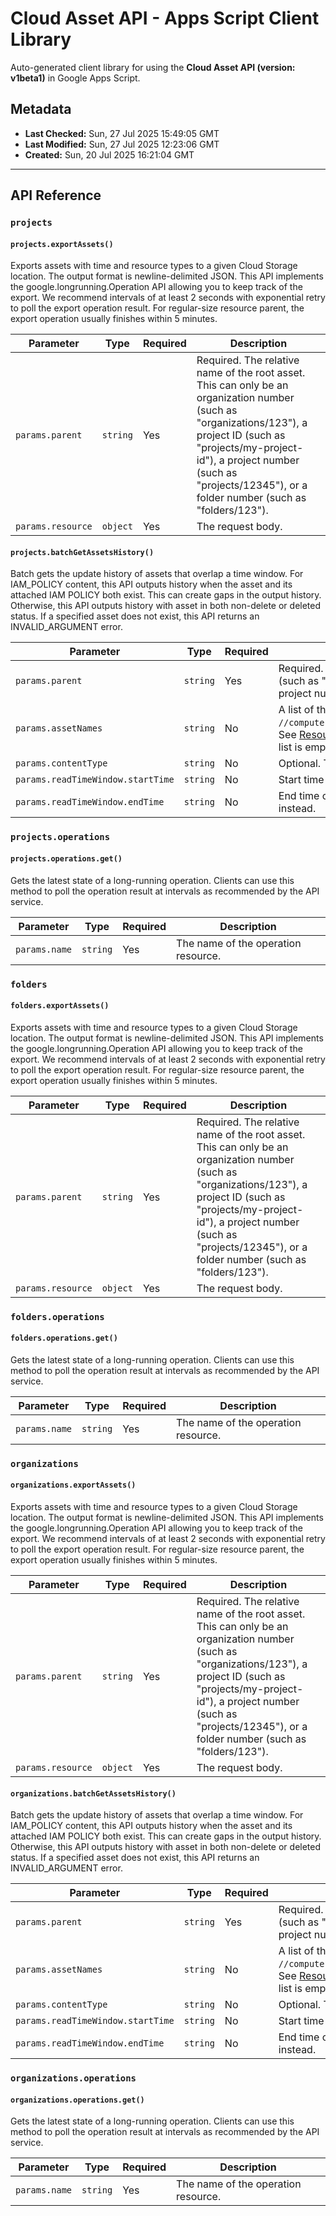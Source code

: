 # Cloud Asset API - Apps Script Client Library

Auto-generated client library for using the **Cloud Asset API (version: v1beta1)** in Google Apps Script.

## Metadata

- **Last Checked:** Sun, 27 Jul 2025 15:49:05 GMT
- **Last Modified:** Sun, 27 Jul 2025 12:23:06 GMT
- **Created:** Sun, 20 Jul 2025 16:21:04 GMT



---

## API Reference

### `projects`

#### `projects.exportAssets()`

Exports assets with time and resource types to a given Cloud Storage location. The output format is newline-delimited JSON. This API implements the google.longrunning.Operation API allowing you to keep track of the export. We recommend intervals of at least 2 seconds with exponential retry to poll the export operation result. For regular-size resource parent, the export operation usually finishes within 5 minutes.

| Parameter | Type | Required | Description |
|---|---|---|---|
| `params.parent` | `string` | Yes | Required. The relative name of the root asset. This can only be an organization number (such as "organizations/123"), a project ID (such as "projects/my-project-id"), a project number (such as "projects/12345"), or a folder number (such as "folders/123"). |
| `params.resource` | `object` | Yes | The request body. |

#### `projects.batchGetAssetsHistory()`

Batch gets the update history of assets that overlap a time window. For IAM_POLICY content, this API outputs history when the asset and its attached IAM POLICY both exist. This can create gaps in the output history. Otherwise, this API outputs history with asset in both non-delete or deleted status. If a specified asset does not exist, this API returns an INVALID_ARGUMENT error.

| Parameter | Type | Required | Description |
|---|---|---|---|
| `params.parent` | `string` | Yes | Required. The relative name of the root asset. It can only be an organization number (such as "organizations/123"), a project ID (such as "projects/my-project-id")", or a project number (such as "projects/12345"). |
| `params.assetNames` | `string` | No | A list of the full names of the assets. For example: `//compute.googleapis.com/projects/my_project_123/zones/zone1/instances/instance1`. See [Resource Names](https://cloud.google.com/apis/design/resource_names#full_resource_name) for more info. The request becomes a no-op if the asset name list is empty, and the max size of the asset name list is 100 in one request. |
| `params.contentType` | `string` | No | Optional. The content type. |
| `params.readTimeWindow.startTime` | `string` | No | Start time of the time window (exclusive). |
| `params.readTimeWindow.endTime` | `string` | No | End time of the time window (inclusive). If not specified, the current timestamp is used instead. |

### `projects.operations`

#### `projects.operations.get()`

Gets the latest state of a long-running operation. Clients can use this method to poll the operation result at intervals as recommended by the API service.

| Parameter | Type | Required | Description |
|---|---|---|---|
| `params.name` | `string` | Yes | The name of the operation resource. |

### `folders`

#### `folders.exportAssets()`

Exports assets with time and resource types to a given Cloud Storage location. The output format is newline-delimited JSON. This API implements the google.longrunning.Operation API allowing you to keep track of the export. We recommend intervals of at least 2 seconds with exponential retry to poll the export operation result. For regular-size resource parent, the export operation usually finishes within 5 minutes.

| Parameter | Type | Required | Description |
|---|---|---|---|
| `params.parent` | `string` | Yes | Required. The relative name of the root asset. This can only be an organization number (such as "organizations/123"), a project ID (such as "projects/my-project-id"), a project number (such as "projects/12345"), or a folder number (such as "folders/123"). |
| `params.resource` | `object` | Yes | The request body. |

### `folders.operations`

#### `folders.operations.get()`

Gets the latest state of a long-running operation. Clients can use this method to poll the operation result at intervals as recommended by the API service.

| Parameter | Type | Required | Description |
|---|---|---|---|
| `params.name` | `string` | Yes | The name of the operation resource. |

### `organizations`

#### `organizations.exportAssets()`

Exports assets with time and resource types to a given Cloud Storage location. The output format is newline-delimited JSON. This API implements the google.longrunning.Operation API allowing you to keep track of the export. We recommend intervals of at least 2 seconds with exponential retry to poll the export operation result. For regular-size resource parent, the export operation usually finishes within 5 minutes.

| Parameter | Type | Required | Description |
|---|---|---|---|
| `params.parent` | `string` | Yes | Required. The relative name of the root asset. This can only be an organization number (such as "organizations/123"), a project ID (such as "projects/my-project-id"), a project number (such as "projects/12345"), or a folder number (such as "folders/123"). |
| `params.resource` | `object` | Yes | The request body. |

#### `organizations.batchGetAssetsHistory()`

Batch gets the update history of assets that overlap a time window. For IAM_POLICY content, this API outputs history when the asset and its attached IAM POLICY both exist. This can create gaps in the output history. Otherwise, this API outputs history with asset in both non-delete or deleted status. If a specified asset does not exist, this API returns an INVALID_ARGUMENT error.

| Parameter | Type | Required | Description |
|---|---|---|---|
| `params.parent` | `string` | Yes | Required. The relative name of the root asset. It can only be an organization number (such as "organizations/123"), a project ID (such as "projects/my-project-id")", or a project number (such as "projects/12345"). |
| `params.assetNames` | `string` | No | A list of the full names of the assets. For example: `//compute.googleapis.com/projects/my_project_123/zones/zone1/instances/instance1`. See [Resource Names](https://cloud.google.com/apis/design/resource_names#full_resource_name) for more info. The request becomes a no-op if the asset name list is empty, and the max size of the asset name list is 100 in one request. |
| `params.contentType` | `string` | No | Optional. The content type. |
| `params.readTimeWindow.startTime` | `string` | No | Start time of the time window (exclusive). |
| `params.readTimeWindow.endTime` | `string` | No | End time of the time window (inclusive). If not specified, the current timestamp is used instead. |

### `organizations.operations`

#### `organizations.operations.get()`

Gets the latest state of a long-running operation. Clients can use this method to poll the operation result at intervals as recommended by the API service.

| Parameter | Type | Required | Description |
|---|---|---|---|
| `params.name` | `string` | Yes | The name of the operation resource. |